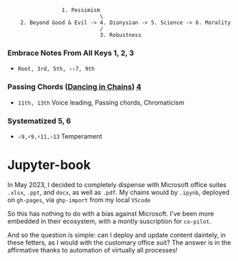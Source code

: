 
                     1. Pessimism
                                 \
        2. Beyond Good & Evil -> 4. Dionysian -> 5. Science -> 6. Morality
                                 /
                                 3. Robustness

### Embrace Notes From All Keys 1, 2, 3
- `Root, 3rd, 5th, ♭♭7, 9th`
  
### Passing Chords ([Dancing in Chains](https://www.gutenberg.org/cache/epub/37841/pg37841-images.html)) [4](https://abikesa.github.io/bach/)
- `11th, 13th` Voice leading, Passing chords, Chromaticism
  
### Systematized  5, 6
- `♭9,♯9,♯11,♭13` Temperament

# Jupyter-book
In May 2023, I decided to completely dispense with Microsoft office suites `.xlsx`, `.ppt`, and `docx`, as well as `.pdf`. My chains would by `.ipynb`, deployed on `gh-pages`, via `ghp-import` from my local `VScode`

So this has nothing to do with a bias against Microsoft. I've been more embedded in their ecosystem, with a montly suscription for `co-pilot`.

And so the question is simple: can I deploy and update content daintely, in these fetters, as I would with the customary office suit? The answer is in the affirmative thanks to automation of virtually all processes!
